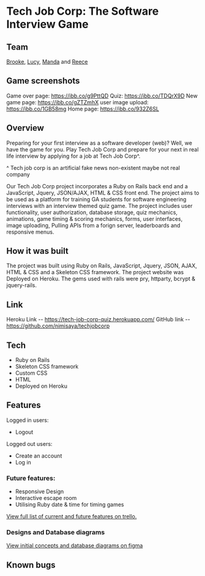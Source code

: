   # Tech Job Corp: The Software Interview Game


## Team
[Brooke](https://github.com/dutchessoflx), [Lucy](https://github.com/LucySE/), [Manda](https://github.com/nimisaya) and [Reece](https://github.com/reecen96)

## Game screenshots
Game over page:
https://ibb.co/g9PttQD
Quiz:
https://ibb.co/TDQrX9D
New game page:
https://ibb.co/gZTZmhX
user image upload:
https://ibb.co/1GB58mg
Home page:
https://ibb.co/932Z6SL

## Overview
Preparing for your first interview as a software developer (web)? Well, we have the game for you. Play Tech Job Corp and prepare for your next in real life interview by applying for a job at Tech Job Corp^.

^ Tech job corp is an artificial fake news non-existent maybe not real company

Our Tech Job Corp project incorporates a Ruby on Rails back end and a JavaScript, Jquery, JSON/AJAX, HTML & CSS front end.
The project aims to be used as a platform for training GA students for software engineering interviews with an interview themed quiz game.
The project includes user functionality, user authorization, database storage, quiz mechanics, animations, game timing & scoring mechanics, forms, user interfaces, image uploading, Pulling APIs from a forign server, leaderboards and responsive menus.

## How it was built

The project was built using Ruby on Rails, JavaScript, Jquery, JSON, AJAX, HTML & CSS and a Skeleton CSS framework. The project website was  Deployed on Heroku. The gems used with rails were pry, httparty, bcrypt & jquery-rails.




## Link
Heroku Link -- https://tech-job-corp-quiz.herokuapp.com/
GitHub link -- https://github.com/nimisaya/techjobcorp



## Tech

- Ruby on Rails
- Skeleton CSS framework
- Custom CSS
- HTML
- Deployed on Heroku

## Features

Logged in users:
- Logout

Logged out users:
- Create an account
- Log in

### Future features:
- Responsive Design
- Interactive escape room
- Utilising Ruby date & time for timing games

[View full list of current and future features on trello.](https://trello.com/invite/b/nXHjWfVf/fa34570eacfee25e54174c10781118d2/project-02)


### Designs and Database diagrams
[View initial concepts and database diagrams on figma](https://www.figma.com/file/9c5n0xCAskmQ6wmOe29pwy/Software-Interview-Game?node-id=1%3A2)

## Known bugs
